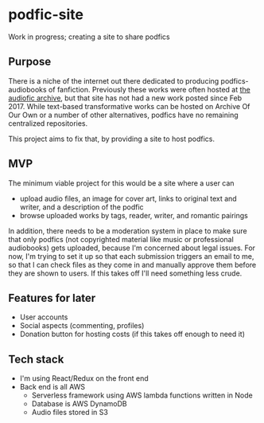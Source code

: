 # podfic-site
Work in progress; creating a site to share podfics

## Purpose

There is a niche of the internet out there dedicated to producing podfics- audiobooks of fanfiction. Previously these works were often hosted at [the audiofic archive](http://audiofic.jinjurly.com), but that site has not had a new work posted since Feb 2017. While text-based transformative works can be hosted on Archive Of Our Own or a number of other alternatives, podfics have no remaining centralized repositories.

This project aims to fix that, by providing a site to host podfics.

## MVP

The minimum viable project for this would be a site where a user can 
- upload audio files, an image for cover art, links to original text and writer, and a description of the podfic
- browse uploaded works by tags, reader, writer, and romantic pairings

In addition, there needs to be a moderation system in place to make sure that only podfics (not copyrighted material like music or professional audiobooks) gets uploaded, because I'm concerned about legal issues. For now, I'm trying to set it up so that each submission triggers an email to me, so that I can check files as they come in and manually approve them before they are shown to users. If this takes off I'll need something less crude.

## Features for later

- User accounts
- Social aspects (commenting, profiles)
- Donation button for hosting costs (if this takes off enough to need it)

## Tech stack
- I'm using React/Redux on the front end
- Back end is all AWS
  - Serverless framework using AWS lambda functions written in Node
  - Database is AWS DynamoDB
  - Audio files stored in S3
